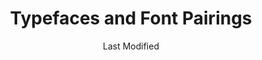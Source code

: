 ---
parent:: [[ER2OWS-10-MOC_Willemstad]]
title: 'Typefaces and Font Pairings'
date: Last Modified 
permalink: /typ/type/
eleventyNavigation:
  key: Typefaces
  order: 310
  parent: Typography
  title: 'Typefaces and Font Pairings'
---